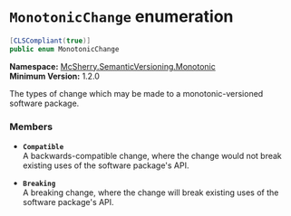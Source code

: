 # `MonotonicChange` enumeration

```c#
[CLSCompliant(true)]
public enum MonotonicChange
```

**Namespace:** [McSherry.SemanticVersioning.Monotonic][1]  
**Minimum Version:** 1.2.0

[1]: ./

The types of change which may be made to a monotonic-versioned
software package.

### Members

- **`Compatible`**  
  A backwards-compatible change, where the change would not break
  existing uses of the software package's API.

- **`Breaking`**  
  A breaking change, where the change will break existing uses of
  the software package's API.
